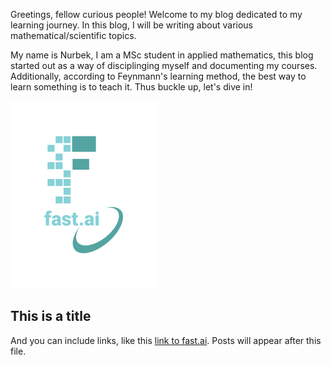 Greetings, fellow curious people! Welcome to my blog dedicated to my learning journey. In this blog, I will be writing about various mathematical/scientific topics.

My name is Nurbek, I am a MSc student in applied mathematics, this blog started out as a way of disciplinging myself and documenting my courses. Additionally, according to Feynmann's learning method, the best way to learn something is to teach it. Thus buckle up, let's dive in!

![Image of fast.ai logo](images/logo.png)

## This is a title

And you can include links, like this [link to fast.ai](https://www.fast.ai). Posts will appear after this file. 
